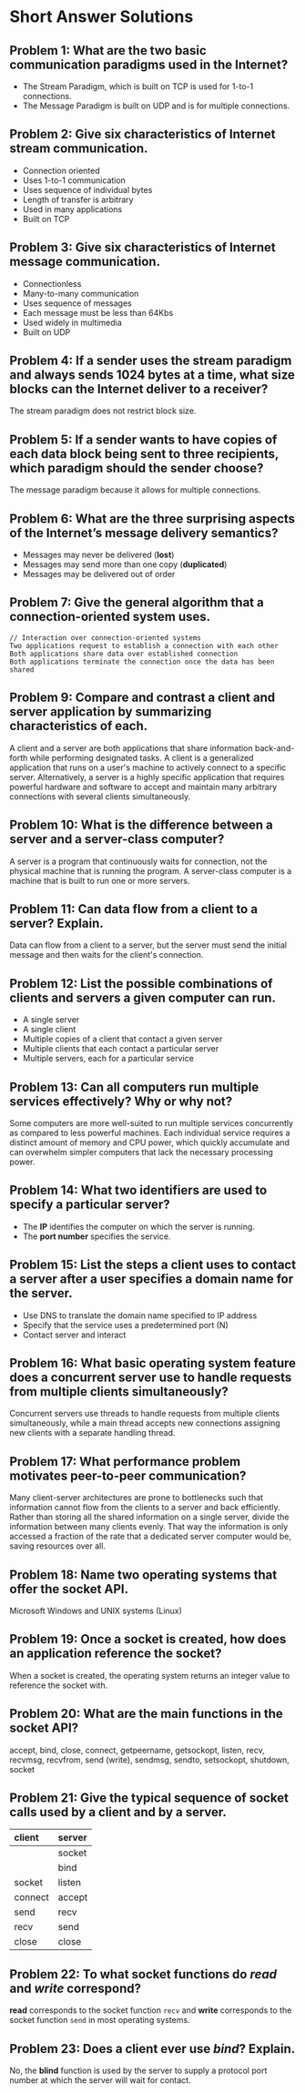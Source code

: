 # Short Answer Solutions

## Problem 1: What are the two basic communication paradigms used in the Internet?
- The Stream Paradigm, which is built on TCP is used for 1-to-1 connections.
- The Message Paradigm is built on UDP and is for multiple connections.

## Problem 2: Give six characteristics of Internet stream communication.
- Connection oriented
- Uses 1-to-1 communication
- Uses sequence of individual bytes
- Length of transfer is arbitrary
- Used in many applications
- Built on TCP

## Problem 3: Give six characteristics of Internet message communication.
- Connectionless
- Many-to-many communication
- Uses sequence of messages
- Each message must be less than 64Kbs
- Used widely in multimedia
- Built on UDP

## Problem 4: If a sender uses the stream paradigm and always sends 1024 bytes at a time, what size blocks can the Internet deliver to a receiver?
The stream paradigm does not restrict block size.

## Problem 5: If a sender wants to have copies of each data block being sent to three recipients, which paradigm should the sender choose?
The message paradigm because it allows for multiple connections.

## Problem 6: What are the three surprising aspects of the Internet’s message delivery semantics?
- Messages may never be delivered (__lost__)
- Messages may send more than one copy (__duplicated__)
- Messages may be delivered out of order

## Problem 7: Give the general algorithm that a connection-oriented system uses.
    // Interaction over connection-oriented systems
    Two applications request to establish a connection with each other
    Both applications share data over established connection
    Both applications terminate the connection once the data has been shared

## Problem 9: Compare and contrast a client and server application by summarizing characteristics of each.
A client and a server are both applications that share information back-and-forth while performing designated tasks. A client is a generalized application that runs on a user's machine to actively connect to a specific server. Alternatively, a server is a highly specific application that requires powerful hardware and software to accept and maintain many arbitrary connections with several clients simultaneously.

## Problem 10: What is the difference between a server and a server-class computer?
A server is a program that continuously waits for connection, not the physical machine that is running the program. A server-class computer is a machine that is built to run one or more servers.

## Problem 11: Can data flow from a client to a server? Explain.
Data can flow from a client to a server, but the server must send the initial message and then waits for the client's connection.

## Problem 12: List the possible combinations of clients and servers a given computer can run.
- A single server
- A single client
- Multiple copies of a client that contact a given server
- Multiple clients that each contact a particular server
- Multiple servers, each for a particular service

## Problem 13: Can all computers run multiple services effectively? Why or why not?
Some computers are more well-suited to run multiple services concurrently as compared to less powerful machines. Each individual service requires a distinct amount of memory and CPU power, which quickly accumulate and can overwhelm simpler computers that lack the necessary processing power.

## Problem 14: What two identifiers are used to specify a particular server?
- The __IP__ identifies the computer on which the server is running.
- The __port number__ specifies the service.

## Problem 15: List the steps a client uses to contact a server after a user specifies a domain name for the server.
- Use DNS to translate the domain name specified to IP address
- Specify that the service uses a predetermined port (N)
- Contact server and interact

## Problem 16: What basic operating system feature does a concurrent server use to handle requests from multiple clients simultaneously?
Concurrent servers use threads to handle requests from multiple clients simultaneously, while a main thread accepts new connections assigning new clients with a separate handling thread.

## Problem 17: What performance problem motivates peer-to-peer communication?
Many client-server architectures are prone to bottlenecks such that information cannot flow from the clients to a server and back efficiently. Rather than storing all the shared information on a single server, divide the information between many clients evenly. That way the information is only accessed a fraction of the rate that a dedicated server computer would be, saving resources over all.

## Problem 18: Name two operating systems that offer the socket API.
Microsoft Windows and UNIX systems (Linux)

## Problem 19: Once a socket is created, how does an application reference the socket?
When a socket is created, the operating system returns an integer value to reference the socket with.

## Problem 20: What are the main functions in the socket API?
accept, bind, close, connect, getpeername, getsockopt, listen, recv, recvmsg, recvfrom, send (write), sendmsg, sendto, setsockopt, shutdown, socket

## Problem 21: Give the typical sequence of socket calls used by a client and by a server.
| client         | server         |
| :------------- | :------------- |
|                | socket         |
|                | bind           |
| socket         | listen         |
| connect        | accept         |
| send           | recv           |
| recv           | send           |
| close          | close          |

## Problem 22: To what socket functions do __*read*__ and __*write*__ correspond?
__read__ corresponds to the socket function `recv` and __write__ corresponds to the socket function `send` in most operating systems.

## Problem 23: Does a client ever use __*bind*__? Explain.
No, the __blind__ function is used by the server to supply a protocol port number at which the server will wait for contact.
